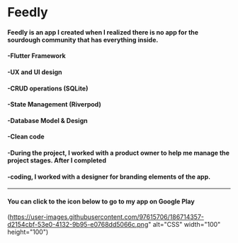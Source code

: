 # Feedly

#### Feedly is an app I created when I realized there is no app for the sourdough community that has everything inside. 
#### -Flutter Framework 
#### -UX and UI design 
#### -CRUD operations (SQLite) 
#### -State Management (Riverpod) 
#### -Database Model & Design 
#### -Clean code 
#### -During the project, I worked with a product owner to help me manage the project stages. After I completed 
#### -coding, I worked with a designer for branding elements of the app.
---
#### You can click to the icon below to go to my app on Google Play
(https://user-images.githubusercontent.com/97615706/186714357-d2154cbf-53e0-4132-9b95-e0768dd5066c.png" alt="CSS" width="100" height="100")
